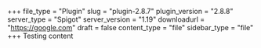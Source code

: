 +++
file_type = "Plugin"
slug = "plugin-2.8.7"
plugin_version = "2.8.8"
server_type = "Spigot"
server_version = "1.19"
downloadurl = "https://google.com"
draft = false
content_type = "file"
sidebar_type = "file"
+++
Testing content